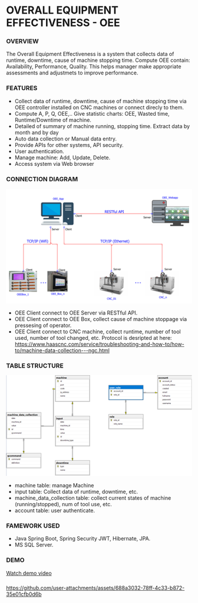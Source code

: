 # OVERALL EQUIPMENT EFFECTIVENESS - OEE

### OVERVIEW
The Overall Equipment Effectiveness is a system that collects data of runtime, downtime, cause of machine stopping time. Compute OEE contain: Availability, Performance, Quality. This helps manager make appropriate assessments and adjustmets to improve performance.

### FEATURES
- Collect data of runtime, downtime, cause of machine stopping time via OEE controller installed on CNC machines or connect direcly to them.
- Compute A, P, Q, OEE,.. Give statistic charts: OEE, Wasted time, Runtime/Downtime of machine.
- Detailed of summary of machine running, stopping time. Extract data by month and by day
- Auto data collection or Manual data entry.
- Provide APIs for other systems, API security.
- User authentication.
- Manage machine: Add, Update, Delete.
- Access system via Web browser

### CONNECTION DIAGRAM
![overall equipment effectiveness](/assets/oee_diagram.PNG)

- OEE Client connect to OEE Server via RESTful API.
- OEE Client connect to OEE Box, collect cause of machine stoppage via pressesing of operator.
- OEE Client connect to CNC machine, collect runtime, number of tool used, number of tool changed, etc. Protocol is desripted at here:
https://www.haascnc.com/service/troubleshooting-and-how-to/how-to/machine-data-collection---ngc.html

### TABLE STRUCTURE
![overall equipment effectiveness](/assets/table_structure.png)

- machine table: manage Machine
- input table: Collect data of runtime, downtime, etc.
- machine_data_collection table: collect current states of machine (running/stopped), num of tool use, etc.
- account table: user authenticate.

### FAMEWORK USED
- Java Spring Boot, Spring Security JWT, Hibernate, JPA.
- MS SQL Server.

### DEMO
[Watch demo video](./assets/oee_webapp.mp4)
###
https://github.com/user-attachments/assets/688a3032-78ff-4c33-b872-35e01cfb0d6b
